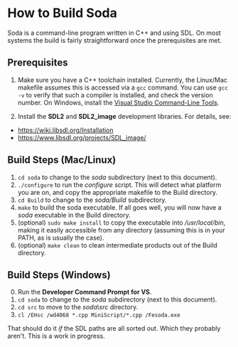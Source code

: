 # How to Build Soda

Soda is a command-line program written in C++ and using SDL.  On most systems the build is fairly straightforward once the prerequisites are met.

## Prerequisites

1. Make sure you have a C++ toolchain installed.  Currently, the Linux/Mac makefile assumes this is accessed via a `gcc` command.  You can use `gcc -v` to verify that such a compiler is installed, and check the version number.  On Windows, install the [Visual Studio Command-Line Tools](https://docs.microsoft.com/en-us/cpp/build/walkthrough-compiling-a-native-cpp-program-on-the-command-line?view=vs-2019).

2. Install the **SDL2** and **SDL2_image** development libraries.  For details, see:
- https://wiki.libsdl.org/Installation
- https://www.libsdl.org/projects/SDL_image/

## Build Steps (Mac/Linux)

1. `cd soda` to change to the _soda_ subdirectory (next to this document).
2. `./configure` to run the _configure_ script.  This will detect what platform you are on, and copy the appropriate makefile to the Build directory.
3. `cd Build` to change to the _soda/Build_ subdirectory.
4. `make` to build the soda executable.  If all goes well, you will now have a _soda_ executable in the Build directory.
5. (optional) `sudo make install` to copy the executable into _/usr/local/bin_, making it easily accessible from any directory (assuming this is in your PATH, as is usually the case).
6. (optional) `make clean` to clean intermediate products out of the Build directory.

## Build Steps (Windows)

0. Run the **Developer Command Prompt for VS**.
1. `cd soda` to change to the _soda_ subdirectory (next to this document).
2. `cd src` to move to the _soda\src_ directory.
3. `cl /EHsc /wd4068 *.cpp MiniScript/*.cpp /Fesoda.exe`

That should do it _if_ the SDL paths are all sorted out.  Which they probably aren't.  This is a work in progress.
